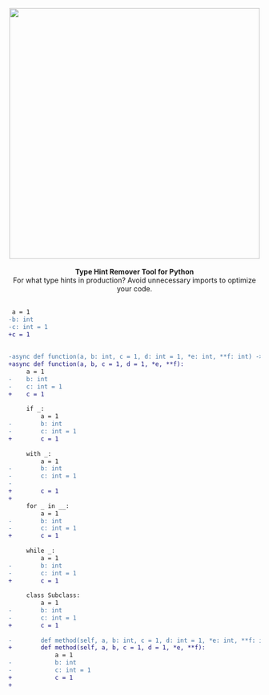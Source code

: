 <p align="center">
  <img src="https://raw.githubusercontent.com/gist/d3cryptofc/c52a2565ed2194809ccd3896ca4ed772/raw/fb732058e24697e9ca13f7946839e3ce9e7e0812/rynt.svg" width="500"><br><br>
  <b>Type Hint Remover Tool for Python</b><br>
  For what type hints in production? Avoid unnecessary imports to optimize your code.<br><br>
</p>


```diff
 a = 1
-b: int
-c: int = 1
+c = 1
 
 
-async def function(a, b: int, c = 1, d: int = 1, *e: int, **f: int) -> int:
+async def function(a, b, c = 1, d = 1, *e, **f):
     a = 1
-    b: int
-    c: int = 1
+    c = 1
 
     if _:
         a = 1
-        b: int
-        c: int = 1
+        c = 1
 
     with _:
         a = 1
-        b: int
-        c: int = 1
-    
+        c = 1
+
     for _ in __:
         a = 1
-        b: int
-        c: int = 1
+        c = 1
 
     while _:
         a = 1
-        b: int
-        c: int = 1
+        c = 1
 
     class Subclass:
         a = 1
-        b: int
-        c: int = 1
+        c = 1
 
-        def method(self, a, b: int, c = 1, d: int = 1, *e: int, **f: int) -> int:
+        def method(self, a, b, c = 1, d = 1, *e, **f):
             a = 1
-            b: int
-            c: int = 1
+            c = 1
+
```
